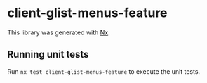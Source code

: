 # client-glist-menus-feature

This library was generated with [Nx](https://nx.dev).

## Running unit tests

Run `nx test client-glist-menus-feature` to execute the unit tests.
